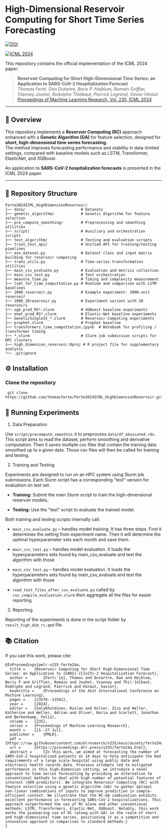 # High-Dimensional Reservoir Computing for Short Time Series Forecasting

[![DOI](https://zenodo.org/badge/735935333.svg)](https://doi.org/10.5281/zenodo.17295478)

[![ICML
2024](https://img.shields.io/badge/ICML-2024-blue.svg)](https://proceedings.mlr.press/v235/ferte24a.html)

This repository contains the official implementation of the ICML 2024
paper:

> **Reservoir Computing for Short High-Dimensional Time Series: an
> Application to SARS-CoV-2 Hospitalization Forecast**\
> *Thomas Ferté, Dan Dutartre, Boris P. Hejblum, Romain Griffier,
> Vianney Jouhet, Rodolphe Thiébaut, Pierrick Legrand, Xavier Hinaut*\
> [Proceedings of Machine Learning Research, Vol. 235, ICML
> 2024](https://proceedings.mlr.press/v235/ferte24a.html)

------------------------------------------------------------------------

## 🧠 Overview

This repository implements a **Reservoir Computing (RC)** approach
enhanced with a **Genetic Algorithm (GA)** for feature selection,
designed for **short, high-dimensional time series forecasting**.\
The method improves forecasting performance and stability in
data-limited settings, compared with baseline models such as LSTM,
Transformer, ElasticNet, and XGBoost.

An application to **SARS-CoV-2 hospitalization forecasts** is presented
in the ICML 2024 paper.

------------------------------------------------------------------------

## 📂 Repository Structure

```         
Ferte2024ICML_HighDimensionReservoir/
├── data/                         # Datasets
├── genetic_algorithm/            # Genetic Algorithm for feature selection
├── pre_compute_smoothing/        # Preprocessing and smoothing utilities
├── script/                       # Auxiliary and orchestration scripts
├── test_algorithm/               # Testing and evaluation scripts
├── train_test_api/               # Unified API for training/testing pipelines
├── esn_dataset.py                # Dataset class and input matrix building for reservoir computing
├── trans_utils.py                # Time-series transformation utilities
├── main_csv_evaluate.py          # Evaluation and metrics collection
├── main_csv_test.py              # Test orchestration
├── measure_time.py               # Timing and complexity measurement
├── lsmt_for_time_computtation.py # Runtime and comparison with LSTM baselines
├── 2000_reservoir.py             # Example experiment: 2000-unit reservoir
├── 2000_20reservoir.py           # Experiment variant with 20 reservoirs
├── xgb_pred_RS*.slurm            # XGBoost baseline experiments
├── enet_pred_RS*.slurm           # Elastic-Net baseline experiments
├── GeneticSingleIS_*.slurm       # Reservoir Computing experiments
├── prophet.slurm                 # Prophet baseline
├── transformers_time_computtation.ipynb  # Notebook for profiling / transformer timing
├── *.slurm                       # Slurm job submission scripts for HPC clusters
├── high_dimension_reservoir.Rproj # R project file for supplementary analysis
└── .gitignore
```

## ⚙️ Installation

### **Clone the repository**

```{bash}
 git clone https://github.com/thomasferte/Ferte2024ICML_HighDimensionReservoir.git
```

## 🚀 Running Experiments

1.  Data Preparation

Use `script/precompute_smoothin.R` to preprocess `data/df_obuscated.rds`. This 
script aims to read the dataset, perform smoothing and derivative computation. 
Then it saves multiple csv files that contain the training data smoothed up to 
a given date. Those csv files will then be called for training and testing.

2.  Training and Testing

Experiments are designed to run on an HPC system using Slurm job
submissions. Each Slurm script has a corresponding "test" version for
evaluation on test set.

-    **Training:** Submit the main Slurm script to train the
    high-dimensional reservoir models.

-   **Testing:** Use the "test" script to evaluate the trained model.

Both training and testing scripts internally call:

-   `main_csv_evaluate.py` – handles model training. It has three steps. First 
it determines the setting from experiment name. Then it will determine the 
optimal hyperparameter sets each month and save them.

-   `main_csv_test.py` – handles model evaluation. It loads the hyperparameters 
sets found by main_csv_evaluate and test the algorithm with those

-   `main_csv_test.py` – handles model evaluation. It loads the hyperparameters 
sets found by main_csv_evaluate and test the algorithm with those

-   `read_test_files_after_csv_evaluate.py` called by 
`csv_compile_evaluation.slurm` then aggregate all the files for easier 
reporting.

3.  Reporting

Reporting of the experiments is done in the script folder by
`result_high_dim_rc.qmd` file.

## 📚 Citation

If you use this work, please cite:

```         
@InProceedings{pmlr-v235-ferte24a,
  title = 	 {Reservoir Computing for Short High-Dimensional Time Series: an Application to {SARS}-{C}o{V}-2 Hospitalization Forecast},
  author =       {Fert\'{e}, Thomas and Dutartre, Dan and Hejblum, Boris P and Griffier, Romain and Jouhet, Vianney and Thi\'{e}baut, Rodolphe and Legrand, Pierrick and Hinaut, Xavier},
  booktitle = 	 {Proceedings of the 41st International Conference on Machine Learning},
  pages = 	 {13570--13591},
  year = 	 {2024},
  editor = 	 {Salakhutdinov, Ruslan and Kolter, Zico and Heller, Katherine and Weller, Adrian and Oliver, Nuria and Scarlett, Jonathan and Berkenkamp, Felix},
  volume = 	 {235},
  series = 	 {Proceedings of Machine Learning Research},
  month = 	 {21--27 Jul},
  publisher =    {PMLR},
  pdf = 	 {https://raw.githubusercontent.com/mlresearch/v235/main/assets/ferte24a/ferte24a.pdf},
  url = 	 {https://proceedings.mlr.press/v235/ferte24a.html},
  abstract = 	 {In this work, we aimed at forecasting the number of SARS-CoV-2 hospitalized patients at 14 days to help anticipate the bed requirements of a large scale hospital using public data and electronic health records data. Previous attempts led to mitigated performance in this high-dimension setting; we introduce a novel approach to time series forecasting by providing an alternative to conventional methods to deal with high number of potential features of interest (409 predictors). We integrate Reservoir Computing (RC) with feature selection using a genetic algorithm (GA) to gather optimal non-linear combinations of inputs to improve prediction in sample-efficient context. We illustrate that the RC-GA combination exhibits excellent performance in forecasting SARS-CoV-2 hospitalizations. This approach outperformed the use of RC alone and other conventional methods: LSTM, Transformers, Elastic-Net, XGBoost. Notably, this work marks the pioneering use of RC (along with GA) in the realm of short and high-dimensional time series, positioning it as a competitive and innovative approach in comparison to standard methods.}
}
```
